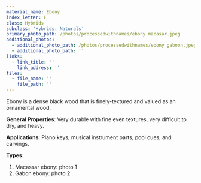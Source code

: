 ```yaml
---
material_name: Ebony
index_letter: E
class: Hybrids
subclass: 'Hybrids: Naturals'
primary_photo_path: /photos/processedwithnames/ebony macasar.jpeg
additional_photos:
  - additional_photo_path: /photos/processedwithnames/ebony gaboon.jpeg
  - additional_photo_path: ''
links:
  - link_title: ''
    link_address: ''
files:
  - file_name: ''
    file_path: ''
---
```


Ebony is a dense black wood that is finely-textured and valued as an ornamental wood.

**General Properties**: Very durable with fine even textures, very difficult to dry, and heavy.

**Applications**: Piano keys, musical instrument parts, pool cues, and carvings.

**Types:**

1. Macassar ebony: photo 1
2. Gabon ebony: photo 2


&nbsp;
